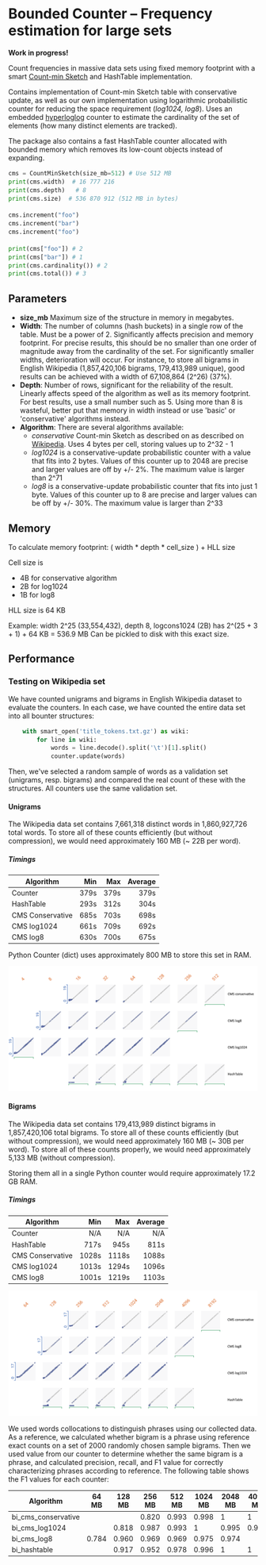 Bounded Counter – Frequency estimation for large sets
======================================================================

**Work in progress!**

Count frequencies in massive data sets using fixed memory footprint with a smart
[Count-min Sketch](https://en.wikipedia.org/wiki/Count%E2%80%93min_sketch) and HashTable implementation.

Contains implementation of Count-min Sketch table with conservative update, as well as our own implementation
using logarithmic probabilistic counter for reducing the space requirement (*log1024, log8*).
Uses an embedded [hyperloglog](https://github.com/ascv/HyperLogLog) counter to estimate the cardinality of the set of elements (how many distinct elements are tracked).

The package also contains a fast HashTable counter allocated with bounded memory which removes its low-count objects
instead of expanding.

```python
cms = CountMinSketch(size_mb=512) # Use 512 MB
print(cms.width)  # 16 777 216
print(cms.depth)   # 8
print(cms.size)  # 536 870 912 (512 MB in bytes)

cms.increment("foo")
cms.increment("bar")
cms.increment("foo")

print(cms["foo"]) # 2
print(cms["bar"]) # 1
print(cms.cardinality()) # 2
print(cms.total()) # 3
```

Parameters
----------

-   **size_mb** Maximum size of the structure in memory in megabytes.
-   **Width**: The number of columns (hash buckets) in a single row of the table. Must be a power of 2.
    Significantly affects precision and memory footprint. For precise results, this should be no smaller than one
    order of magnitude away from the cardinality of the set.
    For significantly smaller widths, deterioration will occur.
    For instance, to store all bigrams in English Wikipedia (1,857,420,106 bigrams, 179,413,989 unique),
    good results can be achieved with a width of 67,108,864 (2^26) (37%).
-   **Depth**: Number of rows, significant for the reliability of the result. Linearly affects speed of the
    algorithm as well as its memory footprint. For best results, use a small number such as 5.
    Using more than 8 is wasteful, better put that memory
    in width instead or use 'basic' or 'conservative' algorithms instead.
-   **Algorithm**: There are several algorithms available:
    -   *conservative* Count-min Sketch as described on as described on [Wikipedia](https://en.wikipedia.org/wiki/Count%E2%80%93min_sketch).
        Uses 4 bytes per cell, storing values up to 2^32 - 1
    -   *log1024* is a conservative-update probabilistic counter with a value that fits into 2 bytes. Values of this counter
        up to 2048 are precise and larger values are off by +/- 2%. The maximum value is larger than 2^71
    -   *log8* is a conservative-update probabilistic counter that fits into just 1 byte. Values of this counter
        up to 8 are precise and larger values can be off by +/- 30%. The maximum value is larger than 2^33

Memory
------
To calculate memory footprint:
    ( width * depth * cell_size ) + HLL size

Cell size is
   - 4B for conservative algorithm
   - 2B for log1024
   - 1B for log8

HLL size is 64 KB

Example:
    width 2^25 (33,554,432), depth 8, logcons1024 (2B) has 2^(25 + 3 + 1) + 64 KB = 536.9 MB
    Can be pickled to disk with this exact size.

Performance
-----------
### Testing on Wikipedia set
We have counted unigrams and bigrams in English Wikipedia dataset to evaluate the counters.
In each case, we have counted the entire data set into all bounter structures:

```python
    with smart_open('title_tokens.txt.gz') as wiki:
        for line in wiki:
            words = line.decode().split('\t')[1].split()
            counter.update(words)
```

Then, we've selected a random sample of words as a validation set (unigrams, resp. bigrams) and compared the real
count of these with the structures.
All counters use the same validation set.

#### Unigrams
The Wikipedia data set contains 7,661,318 distinct words in 1,860,927,726 total words. To store all of
these counts efficiently (but without compression), we would need approximately 160 MB (~ 22B per word).

##### Timings

| Algorithm        |        Min  |         Max |     Average |
|------------------|------------:|------------:|------------:|
| Counter          |       379s  |        379s |        379s |
| HashTable        |       293s  |        312s |        304s |
| CMS Conservative |       685s  |        703s |        698s |
| CMS log1024      |       661s  |        709s |        692s |
| CMS log8         |       630s  |        700s |        675s |


Python Counter (dict) uses approximately 800 MB to store this set in RAM.

![Precision on unigrams data](docs/bounter_unigrams_wiki.png)

#### Bigrams
The Wikipedia data set contains 179,413,989 distinct bigrams in 1,857,420,106 total bigrams.
To store all of these counts efficiently (but without compression), we would need approximately 160 MB (~ 30B per word).
To store all of these counts properly, we would need approximately 5,133 MB (without compression).

Storing them all in a single Python counter would require approximately 17.2 GB RAM.

##### Timings

| Algorithm        |        Min  |         Max |     Average |
|------------------|------------:|------------:|------------:|
| Counter          |         N/A |         N/A |         N/A |
| HashTable        |       717s  |        945s |        811s |
| CMS Conservative |      1028s  |       1118s |       1088s |
| CMS log1024      |      1013s  |       1294s |       1096s |
| CMS log8         |      1001s  |       1219s |       1103s |


![Precision on bigrams data](docs/bounter_bigrams_wiki.png)

We used words collocations to distinguish phrases using our collected data. As a reference,
we calculated whether bigram is a phrase using reference exact counts on a set of 2000 randomly
chosen sample bigrams. Then we used value from our counter to determine whether the same bigram is a phrase,
and calculated precision, recall, and F1 value for correctly characterizing phrases according to
 reference. The following table shows the F1 values for each counter:

Algorithm | 64 MB | 128 MB | 256 MB | 512 MB | 1024 MB | 2048 MB | 4096 MB | 8192 MB
----------|-------|--------|--------|--------|---------|---------|---------|--------
bi_cms_conservative |  |  | 0.820 | 0.993 | 0.998 | 1 | 1 | 1
bi_cms_log1024 |  | 0.818 | 0.987 | 0.993 | 1 | 0.995 | 0.998 |
bi_cms_log8 | 0.784 | 0.960 | 0.969 | 0.969 | 0.975 | 0.974 |  |
bi_hashtable |  | 0.917 | 0.952 | 0.978 | 0.996 | 1 | 1 |
